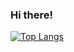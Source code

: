 ### Hi there!
[![Top Langs](https://github-readme-stats.vercel.app/api/top-langs/?username=integraledelebesgue&theme=dark&hide=CMake,MakeFile,Shell,Java)](https://github.com/anuraghazra/github-readme-stats)
<!--
**integraledelebesgue/integraledelebesgue** is a ✨ _special_ ✨ repository because its `README.md` (this file) appears on your GitHub profile.-->

<!--
- 🔭 I’m currently working on neural network training algorithms and playing around with Hopfield networks
- 🌱 I’m currently learning functional analysis, differential geometry, general relativity and AI methods 
- 💬 Ask me about maths, physics and computer science :)
- ✨ I'm interested in learning unusual programming techniques, such as logical and constraint programming
-->
